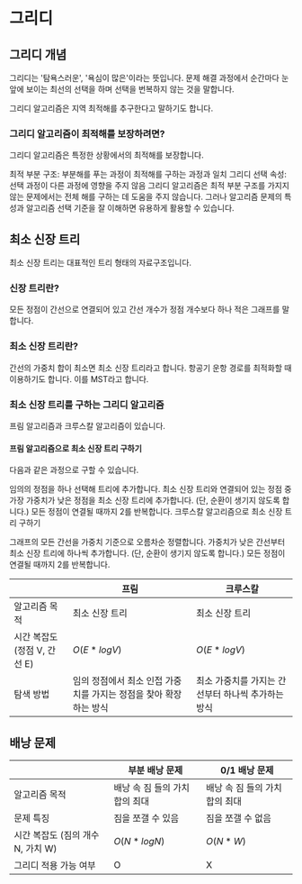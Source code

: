 # 그리디
## 그리디 개념
그리디는 '탐욕스러운', '욕심이 많은'이라는 뜻입니다. 문제 해결 과정에서 순간마다 눈앞에 보이는 최선의 선택을 하며 선택을 번복하지 않는 것을 말합니다.

그리디 알고리즘은 지역 최적해를 추구한다고 말하기도 합니다.

### 그리디 알고리즘이 최적해를 보장하려면?
그리디 알고리즘은 특정한 상황에서의 최적해를 보장합니다.

최적 부분 구조: 부분해를 푸는 과정이 최적해를 구하는 과정과 일치
그리디 선택 속성: 선택 과정이 다른 과정에 영향을 주지 않음
그리디 알고리즘은 최적 부분 구조를 가지지 않는 문제에서는 전체 해를 구하는 데 도움을 주지 않습니다. 그러나 알고리즘 문제의 특성과 알고리즘 선택 기준을 잘 이해하면 유용하게 활용할 수 있습니다.

## 최소 신장 트리
최소 신장 트리는 대표적인 트리 형태의 자료구조입니다.

### 신장 트리란?
모든 정점이 간선으로 연결되어 있고 간선 개수가 정점 개수보다 하나 적은 그래프를 말합니다.

### 최소 신장 트리란?
간선의 가중치 합이 최소면 최소 신장 트리라고 합니다. 항공기 운항 경로를 최적화할 때 이용하기도 합니다. 이를 MST라고 합니다.

### 최소 신장 트리를 구하는 그리디 알고리즘
프림 알고리즘과 크루스칼 알고리즘이 있습니다.

#### 프림 알고리즘으로 최소 신장 트리 구하기

다음과 같은 과정으로 구할 수 있습니다.

임의의 정점을 하나 선택해 트리에 추가합니다.
최소 신장 트리와 연결되어 있는 정점 중 가장 가중치가 낮은 정점을 최소 신장 트리에 추가합니다. (단, 순환이 생기지 않도록 합니다.)
모든 정점이 연결될 때까지 2를 반복합니다.
크루스칼 알고리즘으로 최소 신장 트리 구하기

그래프의 모든 간선을 가중치 기준으로 오름차순 정렬합니다.
가중치가 낮은 간선부터 최소 신장 트리에 하나씩 추가합니다. (단, 순환이 생기지 않도록 합니다.)
모든 정점이 연결될 때까지 2를 반복합니다.

|                     | 프림                                    | 크루스칼                         |
|---------------------|---------------------------------------|------------------------------|
| 알고리즘 목적             | 최소 신장 트리                              | 최소 신장 트리                     |
| 시간 복잡도 (정점 V, 간선 E) | $O(E*logV)$                           | $O(E*logV)$                  |
| 탐색 방법               | 임의 정점에서 최소 인접 가중치를 가지는 정점을 찾아 확장하는 방식 | 최소 가중치를 가지는 간선부터 하나씩 추가하는 방식 |

## 배낭 문제

|                        | 부분 배낭 문제           | 0/1 배낭 문제          |
|------------------------|--------------------|--------------------|
| 알고리즘 목적                | 배낭 속 짐 들의 가치 합의 최대 | 배낭 속 짐 들의 가치 합의 최대 |
| 문제 특징                  | 짐을 쪼갤 수 있음         | 짐을 쪼갤 수 없음         |
| 시간 복잡도 (짐의 개수 N, 가치 W) | $O(N*logN)$        | $O(N*W)$           |
| 그리디 적용 가능 여부           | O                  | X                  |